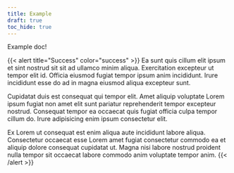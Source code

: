 ```yaml
---
title: Example
draft: true
toc_hide: true
---
```


Example doc!

{{< alert title="Success" color="success" >}}
Ea sunt quis cillum elit ipsum et sint nostrud sit sit ad ullamco minim aliqua. Exercitation excepteur ut tempor elit id. Officia eiusmod fugiat tempor ipsum anim incididunt. Irure incididunt esse do ad in magna eiusmod aliqua excepteur sunt.

Cupidatat duis est consequat qui tempor elit. Amet aliquip voluptate Lorem ipsum fugiat non amet elit sunt pariatur reprehenderit tempor excepteur nostrud. Consequat tempor ea occaecat quis fugiat officia culpa tempor cillum do. Irure adipisicing enim ipsum consectetur elit.

Ex Lorem ut consequat est enim aliqua aute incididunt labore aliqua. Consectetur occaecat esse Lorem amet fugiat consectetur commodo ea et aliquip dolore consequat cupidatat ut. Magna nisi labore nostrud proident nulla tempor sit occaecat labore commodo anim voluptate tempor anim.
{{< /alert >}}
